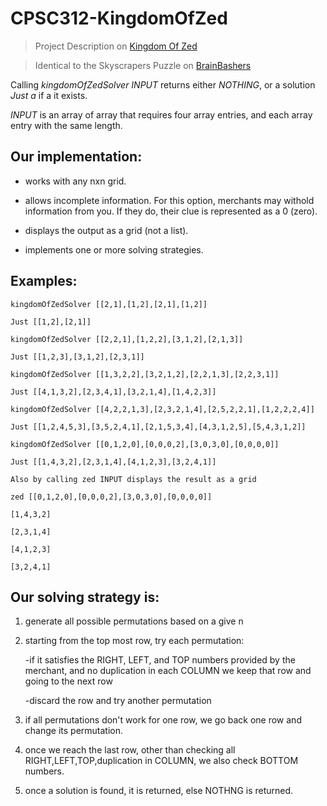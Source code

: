 # CPSC312-KingdomOfZed

> Project Description on [Kingdom Of Zed](http://www.cs.sfu.ca/CourseCentral/383/pjj/a1.html)

> Identical to the Skyscrapers Puzzle on [BrainBashers](http://www.brainbashers.com/skyscrapers.asp)


Calling *kingdomOfZedSolver INPUT* returns either *NOTHING*, or a solution *Just a* if a it exists.

*INPUT* is an array of array that requires four array entries, and each array entry with the same length.


## Our implementation: 
- works with any nxn grid. 

- allows incomplete information. For this option, merchants may withold information from you. If they do, their clue is represented as a 0 (zero). 

- displays the output as a grid (not a list).

- implements one or more solving strategies.


## Examples: 
```
kingdomOfZedSolver [[2,1],[1,2],[2,1],[1,2]]

Just [[1,2],[2,1]]

kingdomOfZedSolver [[2,2,1],[1,2,2],[3,1,2],[2,1,3]]

Just [[1,2,3],[3,1,2],[2,3,1]]

kingdomOfZedSolver [[1,3,2,2],[3,2,1,2],[2,2,1,3],[2,2,3,1]]

Just [[4,1,3,2],[2,3,4,1],[3,2,1,4],[1,4,2,3]]

kingdomOfZedSolver [[4,2,2,1,3],[2,3,2,1,4],[2,5,2,2,1],[1,2,2,2,4]]

Just [[1,2,4,5,3],[3,5,2,4,1],[2,1,5,3,4],[4,3,1,2,5],[5,4,3,1,2]]

kingdomOfZedSolver [[0,1,2,0],[0,0,0,2],[3,0,3,0],[0,0,0,0]]

Just [[1,4,3,2],[2,3,1,4],[4,1,2,3],[3,2,4,1]]

Also by calling zed INPUT displays the result as a grid 

zed [[0,1,2,0],[0,0,0,2],[3,0,3,0],[0,0,0,0]]

[1,4,3,2]

[2,3,1,4]

[4,1,2,3]

[3,2,4,1]
```


## Our solving strategy is:

1) generate all possible permutations based on a give n

2) starting from the top most row, try each permutation:

     -if it satisfies the RIGHT, LEFT, and TOP numbers provided by the merchant, and no duplication in each COLUMN
      we keep that row and going to the next row
      
     -discard the row and try another permutation
     
3) if all permutations don't work for one row, we go back one row and change its permutation.

4) once we reach the last row, other than checking all RIGHT,LEFT,TOP,duplication in COLUMN, we also check BOTTOM numbers.

5) once a solution is found, it is returned, else NOTHNG is returned.

